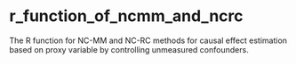 # r_function_of_ncmm_and_ncrc
The R function for NC-MM and NC-RC methods for causal effect estimation based on proxy variable by controlling unmeasured confounders.
